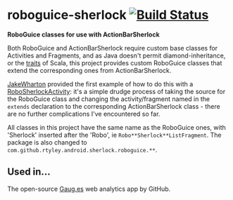 # roboguice-sherlock [![Build Status](https://travis-ci.org/rtyley/roboguice-sherlock.png)](https://travis-ci.org/rtyley/roboguice-sherlock)

**RoboGuice classes for use with ActionBarSherlock**

Both RoboGuice and ActionBarSherlock require custom base classes for Activities
and Fragments, and as Java doesn't permit diamond-inheritance, or the [traits](http://www.scala-lang.org/node/126)
of Scala, this project provides custom RoboGuice classes that extend the corresponding
ones from ActionBarSherlock.

[JakeWharton](https://github.com/JakeWharton) provided the first example of how
to do this with a [RoboSherlockActivity](https://github.com/JakeWharton/ActionBarSherlock/blob/4.0.0/samples/roboguice/src/com/actionbarsherlock/sample/roboguice/RoboSherlockActivity.java):
it's a simple drudge process of taking the source for the RoboGuice class and
changing the activity/fragment named in the `extends` declaration to the
corresponding ActionBarSherlock class - there are no further complications
I've encountered so far.

All classes in this project have the same name as the RoboGuice ones, with 'Sherlock'
inserted after the 'Robo', ie `Robo**Sherlock**ListFragment`. The package is also changed
to `com.github.rtyley.android.sherlock.roboguice.**`.

## Used in...

The open-source [Gaug.es](https://play.google.com/store/apps/details?id=com.github.mobile.gauges)
web analytics app by GitHub.

